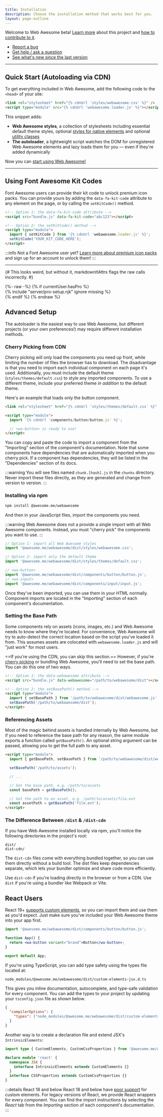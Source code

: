 ```yaml
---
title: Installation
description: Choose the installation method that works best for you.
layout: page-outline
---
```


Welcome to Web Awesome beta! [Learn more](https://webawesome.com/) about this project and [how to contribute to it](https://webawesome.com/docs/resources/contributing).

- [Report a bug](https://github.com/shoelace-style/webawesome/issues)
- [Get help / ask a question](https://github.com/shoelace-style/webawesome/discussions)
- [See what's new since the last version](/docs/resources/changelog)

---

## Quick Start (Autoloading via CDN)

To get everything included in Web Awesome, add the following code to the `<head>` of your site:

```html
<link rel="stylesheet" href="{% cdnUrl 'styles/webawesome.css' %}" />
<script type="module" src="{% cdnUrl 'webawesome.loader.js' %}"></script>
```

This snippet adds:

- **Web Awesome styles**, a collection of stylesheets including essential default theme styles, optional [styles for native elements](/docs/utilities/native) and optional [utility classes](/docs/utilities)
- **The autoloader**, a lightweight script watches the DOM for unregistered Web Awesome elements and lazy loads them for you — even if they're added dynamically

Now you can [start using Web Awesome!](/docs/usage)

---

## Using Font Awesome Kit Codes

Font Awesome users can provide their kit code to unlock premium icon packs. You can provide yours by adding the `data-fa-kit-code` attribute to any element on the page, or by calling the `setKitCode()` method.

```html
<!-- Option 1: the data-fa-kit-code attribute -->
<script src="bundle.js" data-fa-kit-code="abc123"></script>

<!-- Option 2: the setKitCode() method -->
<script type="module">
  import { setKitCode } from '{% cdnUrl 'webawesome.loader.js' %}';
  setKitCode('YOUR_KIT_CODE_HERE');
</script>
```

:::info
Not a Font Awesome user yet? [Learn more about premium icon packs](https://fontawesome.com/) and sign up for an account to unlock them!
:::

---

{# This looks weird, but without it, markdownItAttrs flags the raw calls incorrectly. #}

<div>
{%- raw -%}
  {% if currentUser.hasPro %}
    <div>
      {% include "server/pro-setup.njk" ignore missing %}
    </div>
  {% endif %}
{% endraw %}
</div>

## Advanced Setup

The autoloader is the easiest way to use Web Awesome, but different projects (or your own preferences!) may require different installation methods.

### Cherry Picking from CDN

Cherry picking will only load the components you need up front, while limiting the number of files the browser has to download. The disadvantage is that you need to import each individual component on each page it's used. Additionally, you must include the default theme (`styles/themes/default.css`) to style any imported components. To use a different theme, include your preferred theme _in addition to_ the default theme.

Here's an example that loads only the button component.

```html
<link rel="stylesheet" href="{% cdnUrl 'styles/themes/default.css' %}" />

<script type="module">
  import '{% cdnUrl 'components/button/button.js' %}';

  // <wa-button> is ready to use!
</script>
```

You can copy and paste the code to import a component from the "Importing" section of the component's documentation. Note that some components have dependencies that are automatically imported when you cherry pick. If a component has dependencies, they will be listed in the "Dependencies" section of its docs.

:::warning
You will see files named `chunk.[hash].js` in the `chunks` directory. Never import these files directly, as they are generated and change from version to version.
:::

### Installing via npm

```bash
npm install @awesome.me/webawesome
```

And then in your JavaScript files, import the components you need.

:::warning
Web Awesome does not a provide a single import with all Web Awesome components. Instead, you must "cherry pick" the components you want to use.
:::

```js
// Option 1: import all Web Awesome styles
import '@awesome.me/webawesome/dist/styles/webawesome.css';

// Option 2: import only the default theme
import '@awesome.me/webawesome/dist/styles/themes/default.css';

// <wa-button>
import '@awesome.me/webawesome/dist/components/button/button.js';
// <wa-input>
import '@awesome.me/webawesome/dist/components/input/input.js';
```

Once they've been imported, you can use them in your HTML normally. Component imports are located in the "Importing" section of each component's documentation.

### Setting the Base Path

Some components rely on assets (icons, images, etc.) and Web Awesome needs to know where they're located. For convenience, Web Awesome will try to auto-detect the correct location based on the script you've loaded it from. This assumes assets are colocated with `webawesome.loader.js` and will "just work" for most users.

==If you're using the CDN, you can skip this section.== However, if you're [cherry picking](#cherry-picking-from-cdn) or bundling Web Awesome, you'll need to set the base path. You can do this one of two ways.

```html
<!-- Option 1: the data-webawesome attribute -->
<script src="bundle.js" data-webawesome="/path/to/webawesome/dist"></script>

<!-- Option 2: the setBasePath() method -->
<script type="module">
  import { setBasePath } from '/path/to/webawesome/dist/webawesome.js';
  setBasePath('/path/to/webawesome/dist');
</script>
```

### Referencing Assets

Most of the magic behind assets is handled internally by Web Awesome, but if you need to reference the base path for any reason, the same module exports a function called `getBasePath()`. An optional string argument can be passed, allowing you to get the full path to any asset.

```html
<script type="module">
  import { getBasePath, setBasePath } from '/path/to/webawesome/dist/webawesome.js';

  setBasePath('/path/to/assets');

  // ...

  // Get the base path, e.g. /path/to/assets
  const basePath = getBasePath();

  // Get the path to an asset, e.g. /path/to/assets/file.ext
  const assetPath = getBasePath('file.ext');
</script>
```

### The Difference Between `/dist` & `/dist-cdn`

If you have Web Awesome installed locally via npm, you'll notice the following directories in the project's root:

```
dist/
dist-cdn/
```

The `dist-cdn` files come with everything bundled together, so you can use them directly without a build tool. The dist files keep dependencies separate, which lets your bundler optimize and share code more efficiently.

Use `dist-cdn` if you're loading directly in the browser or from a CDN. Use `dist` if you're using a bundler like Webpack or Vite.

## React Users

React 19+ [supports custom elements](https://react.dev/blog/2024/04/25/react-19#support-for-custom-elements), so you can import them and use them as you'd expect. Just make sure you've included your Web Awesome theme into your app first.

```jsx
import '@awesome.me/webawesome/dist/components/button/button.js';

function App() {
  return <wa-button variant="brand">Button</wa-button>;
}

export default App;
```

If you're using TypeScript, you can add type safety using the types file located at:

```
node_modules/@awesome.me/webawesome/dist/custom-elements-jsx.d.ts
```

This gives you inline documentation, autocomplete, and type-safe validation for every component. You can add the types to your project by updating your `tsconfig.json` file as shown below.

```json
{
  "compilerOptions": {
    "types": ["node_modules/@awesome.me/webawesome/dist/custom-elements-jsx.d.ts"]
  }
}
```

Another way is to create a declaration file and extend JSX's `IntrinsicElements`:

```ts
import type { CustomElements, CustomCssProperties } from '@awesome.me/webawesome/dist/custom-elements-jsx.d.ts';

declare module 'react' {
  namespace JSX {
    interface IntrinsicElements extends CustomElements {}
  }
  interface CSSProperties extends CustomCssProperties {}
}
```

:::details React 18 and below
React 18 and below have [poor support](https://custom-elements-everywhere.com/#react) for custom elements. For legacy versions of React, we provide React wrappers for every component. You can find the import instructions by selecting the _React_ tab from the _Importing_ section of each
component's documentation.
:::
